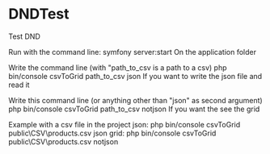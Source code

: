 # DNDTest
Test DND

Run with the command line: symfony server:start On the application folder

Write the command line (with "path_to_csv is a path to a csv)
php bin/console csvToGrid path_to_csv json
If you want to write the json file and read it

Write this command line (or anything other than "json" as second argument)
php bin/console csvToGrid path_to_csv notjson
If you want the see the grid

Example with a csv file in the project
json:
php bin/console csvToGrid public\CSV\products.csv json
grid:
php bin/console csvToGrid public\CSV\products.csv notjson
